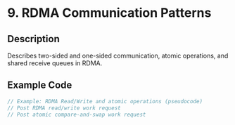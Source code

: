 # 9. RDMA Communication Patterns

## Description
Describes two-sided and one-sided communication, atomic operations, and shared receive queues in RDMA.

## Example Code
```c
// Example: RDMA Read/Write and atomic operations (pseudocode)
// Post RDMA read/write work request
// Post atomic compare-and-swap work request
```
